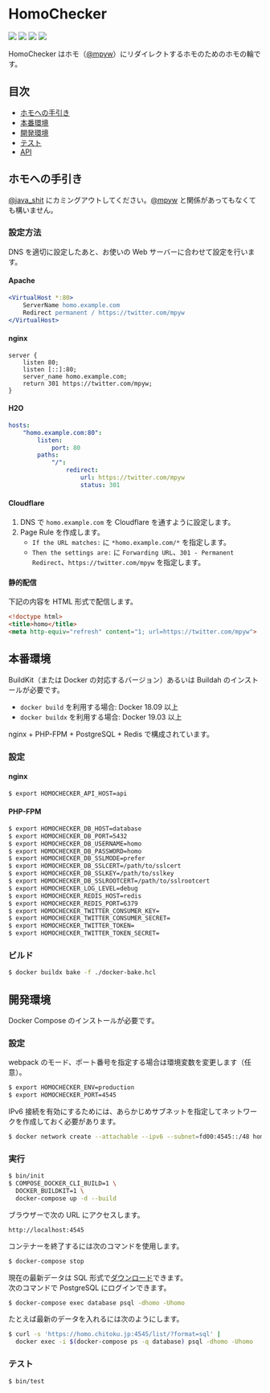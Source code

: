 HomoChecker
===========

[![][workflow-badge]][workflow-link]
[![][coveralls-badge]][coveralls-link]
[![][climate-badge]][climate-link]
[![][homo-badge]][homo-link]

HomoChecker はホモ（[@mpyw](https://twitter.com/mpyw)）にリダイレクトするホモのためのホモの輪です。

## 目次

- [ホモへの手引き](#ホモへの手引き)
- [本番環境](#本番環境)
- [開発環境](#開発環境)
- [テスト](#テスト)
- [API](/api/README.md)

## ホモへの手引き

[@java\_shit](https://twitter.com/java_shit) にカミングアウトしてください。[@mpyw](https://twitter.com/mpyw) と関係があってもなくても構いません。

### 設定方法

DNS を適切に設定したあと、お使いの Web サーバーに合わせて設定を行います。

#### Apache

```apache
<VirtualHost *:80>
    ServerName homo.example.com
    Redirect permanent / https://twitter.com/mpyw
</VirtualHost>
```

#### nginx

```nginx
server {
    listen 80;
    listen [::]:80;
    server_name homo.example.com;
    return 301 https://twitter.com/mpyw;
}
```

#### H2O

```yaml
hosts:
    "homo.example.com:80":
        listen:
            port: 80
        paths:
            "/":
                redirect:
                    url: https://twitter.com/mpyw
                    status: 301
```

#### Cloudflare

1. DNS で `homo.example.com` を Cloudflare を通すように設定します。
2. Page Rule を作成します。
   - `If the URL matches:` に `*homo.example.com/*` を指定します。
   - `Then the settings are:` に `Forwarding URL`、`301 - Permanent Redirect`、`https://twitter.com/mpyw` を指定します。

#### 静的配信

下記の内容を HTML 形式で配信します。

```html
<!doctype html>
<title>homo</title>
<meta http-equiv="refresh" content="1; url=https://twitter.com/mpyw">
```

## 本番環境

BuildKit（または Docker の対応するバージョン）あるいは Buildah のインストールが必要です。

- `docker build` を利用する場合: Docker 18.09 以上
- `docker buildx` を利用する場合: Docker 19.03 以上

nginx + PHP-FPM + PostgreSQL + Redis で構成されています。

### 設定

#### nginx

```sh
$ export HOMOCHECKER_API_HOST=api
```

#### PHP-FPM

```sh
$ export HOMOCHECKER_DB_HOST=database
$ export HOMOCHECKER_DB_PORT=5432
$ export HOMOCHECKER_DB_USERNAME=homo
$ export HOMOCHECKER_DB_PASSWORD=homo
$ export HOMOCHECKER_DB_SSLMODE=prefer
$ export HOMOCHECKER_DB_SSLCERT=/path/to/sslcert
$ export HOMOCHECKER_DB_SSLKEY=/path/to/sslkey
$ export HOMOCHECKER_DB_SSLROOTCERT=/path/to/sslrootcert
$ export HOMOCHECKER_LOG_LEVEL=debug
$ export HOMOCHECKER_REDIS_HOST=redis
$ export HOMOCHECKER_REDIS_PORT=6379
$ export HOMOCHECKER_TWITTER_CONSUMER_KEY=
$ export HOMOCHECKER_TWITTER_CONSUMER_SECRET=
$ export HOMOCHECKER_TWITTER_TOKEN=
$ export HOMOCHECKER_TWITTER_TOKEN_SECRET=
```

### ビルド

```sh
$ docker buildx bake -f ./docker-bake.hcl
```

## 開発環境

Docker Compose のインストールが必要です。

### 設定

webpack のモード、ポート番号を指定する場合は環境変数を変更します（任意）。

```sh
$ export HOMOCHECKER_ENV=production
$ export HOMOCHECKER_PORT=4545
```

IPv6 接続を有効にするためには、あらかじめサブネットを指定してネットワークを作成しておく必要があります。

```sh
$ docker network create --attachable --ipv6 --subnet=fd00:4545::/48 homochecker_ipv6
```

### 実行

```sh
$ bin/init
$ COMPOSE_DOCKER_CLI_BUILD=1 \
  DOCKER_BUILDKIT=1 \
  docker-compose up -d --build
```

ブラウザーで次の URL にアクセスします。

```
http://localhost:4545
```

コンテナーを終了するには次のコマンドを使用します。

```sh
$ docker-compose stop
```

現在の最新データは SQL 形式で[ダウンロード](https://homo.chitoku.jp:4545/list/?format=sql)できます。  
次のコマンドで PostgreSQL にログインできます。

```sh
$ docker-compose exec database psql -dhomo -Uhomo
```

たとえば最新のデータを入れるには次のようにします。

```sh
$ curl -s 'https://homo.chitoku.jp:4545/list/?format=sql' |
  docker exec -i $(docker-compose ps -q database) psql -dhomo -Uhomo
```

### テスト

```sh
$ bin/test
```

[workflow-link]:    https://github.com/chitoku-k/HomoChecker/actions?query=branch:master
[workflow-badge]:   https://img.shields.io/github/workflow/status/chitoku-k/HomoChecker/CI%20Workflow/master.svg?style=flat-square&logo=github
[coveralls-link]:   https://coveralls.io/github/chitoku-k/HomoChecker?branch=master
[coveralls-badge]:  https://img.shields.io/coveralls/github/chitoku-k/HomoChecker/master?style=flat-square&logo=coveralls
[climate-link]:     https://codeclimate.com/github/chitoku-k/HomoChecker/maintainability
[climate-badge]:    https://img.shields.io/codeclimate/maintainability/chitoku-k/HomoChecker.svg?style=flat-square&logo=code-climate
[homo-link]:        https://homo.chitoku.jp:4545
[homo-badge]:       https://homo.chitoku.jp:4545/badge/?style=flat-square
